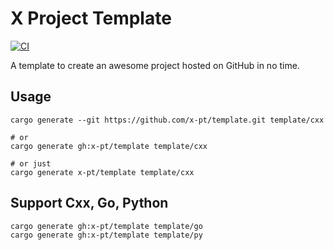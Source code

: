 # X Project Template

[![CI](https://github.com/x-pt/x-pt.github.io/actions/workflows/pages.yml/badge.svg)](https://github.com/x-pt/x-pt.github.io/actions)

A template to create an awesome project hosted on GitHub in no time.

## Usage

```shell
cargo generate --git https://github.com/x-pt/template.git template/cxx

# or
cargo generate gh:x-pt/template template/cxx

# or just
cargo generate x-pt/template template/cxx
```

## Support Cxx, Go, Python

```shell
cargo generate gh:x-pt/template template/go
cargo generate gh:x-pt/template template/py
```
